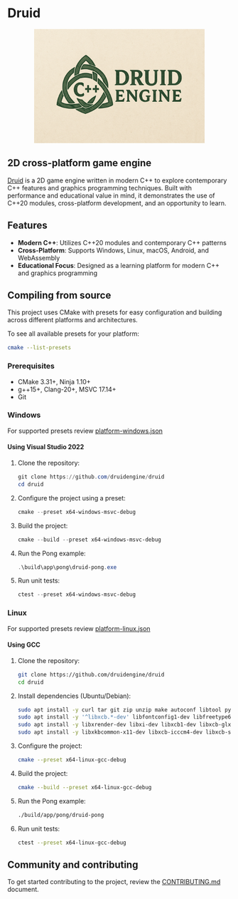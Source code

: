 # Druid

<p align="center">
    <img src="logo.png" alt="Druid Engine Logo" width="384" height="256">
</p>

## 2D cross-platform game engine

[Druid](https://druidengine.org) is a 2D game engine written in modern C++ to explore contemporary C++ features and graphics programming techniques. Built with performance and educational value in mind, it demonstrates the use of C++20 modules, cross-platform development, and an opportunity to learn.

## Features

- **Modern C++**: Utilizes C++20 modules and contemporary C++ patterns
- **Cross-Platform**: Supports Windows, Linux, macOS, Android, and WebAssembly
- **Educational Focus**: Designed as a learning platform for modern C++ and graphics programming

## Compiling from source

This project uses CMake with presets for easy configuration and building across different platforms and architectures.

To see all available presets for your platform:
```bash
cmake --list-presets
```

### Prerequisites

- CMake 3.31+, Ninja 1.10+
- g++15+, Clang-20+, MSVC 17.14+
- Git

### Windows

For supported presets review [platform-windows.json](./cmake/preset/platform-windows.json)

#### Using Visual Studio 2022

1. Clone the repository:
   ```powershell
   git clone https://github.com/druidengine/druid
   cd druid
   ```

1. Configure the project using a preset:
   ```powershell
   cmake --preset x64-windows-msvc-debug
   ```

1. Build the project:
   ```powershell
   cmake --build --preset x64-windows-msvc-debug
   ```

1. Run the Pong example:
   ```powershell
   .\build\app\pong\druid-pong.exe
   ```

1. Run unit tests:
   ```powershell
   ctest --preset x64-windows-msvc-debug
   ```

### Linux

For supported presets review [platform-linux.json](./cmake/preset/platform-linux.json)

#### Using GCC

1. Clone the repository:
   ```bash
   git clone https://github.com/druidengine/druid
   cd druid
   ```

1. Install dependencies (Ubuntu/Debian):
   ```bash
   sudo apt install -y curl tar git zip unzip make autoconf libtool python3-jinja2 ninja-build cmake
   sudo apt install -y '^libxcb.*-dev' libfontconfig1-dev libfreetype6-dev libx11-dev libxext-dev libxfixes-dev libgl1-mesa-dev libglu1-mesa-dev libegl1-mesa-dev
   sudo apt install -y libxrender-dev libxi-dev libxcb1-dev libxcb-glx0-dev libxcb-keysyms1-dev libxcb-image0-dev libxcb-shm0-dev libx11-xcb-dev libxkbcommon-dev
   sudo apt install -y libxkbcommon-x11-dev libxcb-icccm4-dev libxcb-sync0-dev libxcb-xfixes0-dev libxcb-shape0-dev libxcb-randr0-dev libxcb-render-util0-dev libxinerama-dev
   ```

1. Configure the project:
   ```bash
   cmake --preset x64-linux-gcc-debug
   ```

1. Build the project:
   ```bash
   cmake --build --preset x64-linux-gcc-debug
   ```

1. Run the Pong example:
   ```bash
   ./build/app/pong/druid-pong
   ```

1. Run unit tests:
   ```bash
   ctest --preset x64-linux-gcc-debug
   ```

## Community and contributing

To get started contributing to the project, review the [CONTRIBUTING.md](CONTRIBUTING.md) document.
